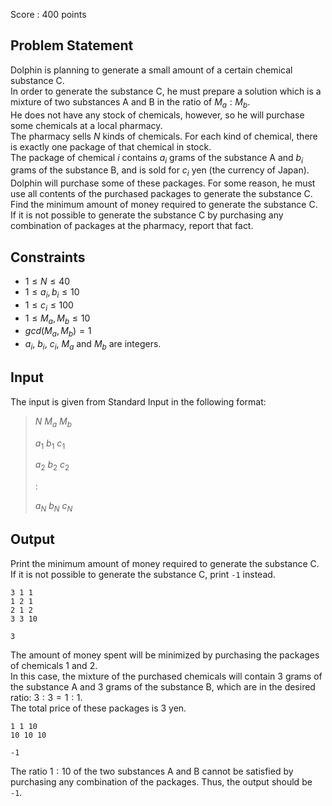 Score : $400$ points

## Problem Statement

Dolphin is planning to generate a small amount of a certain chemical substance C.<br>
In order to generate the substance C, he must prepare a solution which is a mixture of two substances A and B in the ratio of $M_a:M_b$.<br>
He does not have any stock of chemicals, however, so he will purchase some chemicals at a local pharmacy.<br>
The pharmacy sells $N$ kinds of chemicals. For each kind of chemical, there is exactly one package of that chemical in stock.<br>
The package of chemical $i$ contains $a_i$ grams of the substance A and $b_i$ grams of the substance B, and is sold for $c_i$ yen (the currency of Japan).<br>
Dolphin will purchase some of these packages. For some reason, he must use all contents of the purchased packages to generate the substance C.<br>
Find the minimum amount of money required to generate the substance C.<br>
If it is not possible to generate the substance C by purchasing any combination of packages at the pharmacy, report that fact.  

## Constraints

- $1 \leq N \leq 40$
- $1 \leq a_i,b_i \leq 10$
- $1 \leq c_i \leq 100$
- $1 \leq M_a,M_b \leq 10$
- $gcd(M_a,M_b)=1$
- $a_i$, $b_i$, $c_i$, $M_a$ and $M_b$ are integers.

## Input

The input is given from Standard Input in the following format:

> $N$ $M_a$ $M_b$  
> 
> $a_1$ $b_1$ $c_1$  
> 
> $a_2$ $b_2$ $c_2$
> 
> $:$  
> 
> $a_N$ $b_N$ $c_N$

## Output

Print the minimum amount of money required to generate the substance C. If it is not possible to generate the substance C, print `-1` instead.

```input1
3 1 1
1 2 1
2 1 2
3 3 10
```

```output1
3
```

The amount of money spent will be minimized by purchasing the packages of chemicals $1$ and $2$.<br>
In this case, the mixture of the purchased chemicals will contain $3$ grams of the substance A and $3$ grams of the substance B, which are in the desired ratio: $3:3=1:1$.<br>
The total price of these packages is $3$ yen.  

```input2
1 1 10
10 10 10
```

```output2
-1
```

The ratio $1:10$ of the two substances A and B cannot be satisfied by purchasing any combination of the packages. Thus, the output should be `-1`.